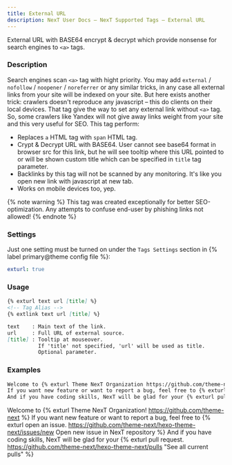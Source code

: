 ```yaml
---
title: External URL
description: NexT User Docs – NexT Supported Tags – External URL
---
```

External URL with BASE64 encrypt & decrypt which provide nonsense for search engines to `<a>` tags.

### Description

Search engines scan `<a>` tag with hight priority. You may add `external` / `nofollow` / `noopener` / `noreferrer` or any similar tricks, in any case all external links from your site will be indexed on your site. But here exists another trick: crawlers doesn't reproduce any javascript – this do clients on their local devices.
That tag give the way to set any external link without `<a>` tag. So, some crawlers like Yandex will not give away links weight from your site and this very useful for SEO. This tag perform:

* Replaces `a` HTML tag with `span` HTML tag.
* Crypt & Decrypt URL with BASE64. User cannot see base64 format in browser src for this link, but he will see tooltip where this URL pointed to or will be shown custom title which can be specified in `title` tag parameter.
* Backlinks by this tag will not be scanned by any monitoring. It's like you open new link with javascript at new tab.
* Works on mobile devices too, yep.

{% note warning %}
This tag was created exceptionally for better SEO-optimization. Any attempts to confuse end-user by phishing links not allowed!
{% endnote %}

### Settings
Just one setting must be turned on under the `Tags Settings` section in {% label primary@theme config file %}:

```yml next/_config.yml
exturl: true
```

### Usage

```md exturl.js
{% exturl text url [title] %}
<!-- Tag Alias -->
{% extlink text url [title] %}

text    : Main text of the link.
url     : Full URL of external source.
[title] : Tooltip at mouseover.
          If 'title' not specified, 'url' will be used as title.
          Optional parameter.
```

### Examples

```md
Welcome to {% exturl Theme NexT Organization https://github.com/theme-next %}!
If you want new feature or want to report a bug, feel free to {% exturl open an issue https://github.com/theme-next/hexo-theme-next/issues/new Open new issue in NexT repository %}.
And if you have coding skills, NexT will be glad for your {% exturl pull request https://github.com/theme-next/hexo-theme-next/pulls "See all current pulls" %}.
```

Welcome to {% exturl Theme NexT Organization! https://github.com/theme-next %}
If you want new feature or want to report a bug, feel free to {% exturl open an issue. https://github.com/theme-next/hexo-theme-next/issues/new Open new issue in NexT repository %}
And if you have coding skills, NexT will be glad for your {% exturl pull request. https://github.com/theme-next/hexo-theme-next/pulls "See all current pulls" %}